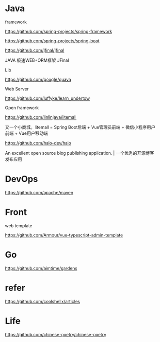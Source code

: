 # Java 
  framework
  
https://github.com/spring-projects/spring-framework

https://github.com/spring-projects/spring-boot

https://github.com/jfinal/jfinal

JAVA 极速WEB+ORM框架 JFinal


Lib

https://github.com/google/guava

Web Server

https://github.com/luffyke/learn_undertow


Open framework

https://github.com/linlinjava/litemall

又一个小商城。litemall = Spring Boot后端 + Vue管理员前端 + 微信小程序用户前端 + Vue用户移动端

https://github.com/halo-dev/halo

An excellent open source blog publishing application. | 一个优秀的开源博客发布应用

# DevOps

https://github.com/apache/maven

# Front 

web template

https://github.com/Armour/vue-typescript-admin-template

# Go
https://github.com/aimtime/gardens


# refer
https://github.com/coolshellx/articles

# Life
https://github.com/chinese-poetry/chinese-poetry
